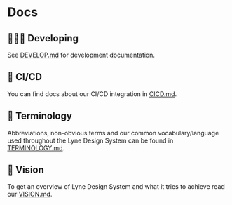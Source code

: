 # Docs

## 👩🏼‍💻 Developing
See [DEVELOP.md](./DEVELOP.md) for development documentation.

## 🤖 CI/CD
You can find docs about our CI/CD integration in [CICD.md](./CICD.md).

## 📙 Terminology
Abbreviations, non-obvious terms and our common vocabulary/language used throughout the Lyne Design System can be found in [TERMINOLOGY.md](./TERMINOLOGY.md).

## 🔮 Vision
To get an overview of Lyne Design System and what it tries to achieve read our [VISION.md](./VISION.md).